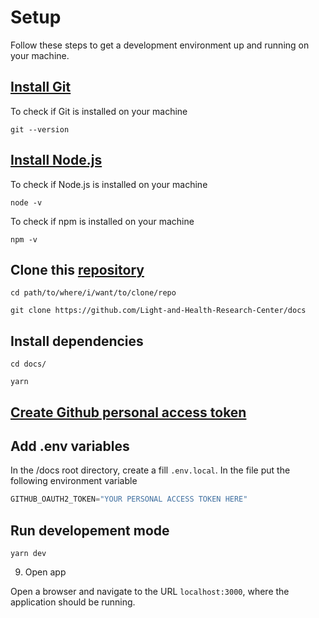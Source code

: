 # Setup

Follow these steps to get a development environment up and running on your machine.

## [Install Git](https://git-scm.com/book/en/v2/Getting-Started-Installing-Git)

  To check if Git is installed on your machine

  ```shell-session
  git --version
  ```

## [Install Node.js](https://nodejs.org/en/download/)

  To check if Node.js is installed on your machine

  ```shell-session
  node -v
  ```

  To check if npm is installed on your machine

  ```shell-session
  npm -v
  ```

## Clone this [repository](https://github.com/Light-and-Health-Research-Center/docs)

  ```shell-session
  cd path/to/where/i/want/to/clone/repo
  ```

  ```shell-session
  git clone https://github.com/Light-and-Health-Research-Center/docs
  ```

## Install dependencies

  ```shell-session
  cd docs/
  ```

  ```shell-session
  yarn
  ```

## [Create Github personal access token](https://docs.github.com/en/github/authenticating-to-github/keeping-your-account-and-data-secure/creating-a-personal-access-token)

## Add .env variables

  In the /docs root directory, create a fill `.env.local`. In the file put the following environment variable

  ```js
  GITHUB_OAUTH2_TOKEN="YOUR PERSONAL ACCESS TOKEN HERE"
  ```

## Run developement mode

  ```shell-session
  yarn dev
  ```

9. Open app

  Open a browser and navigate to the URL `localhost:3000`, where the application should be running.



